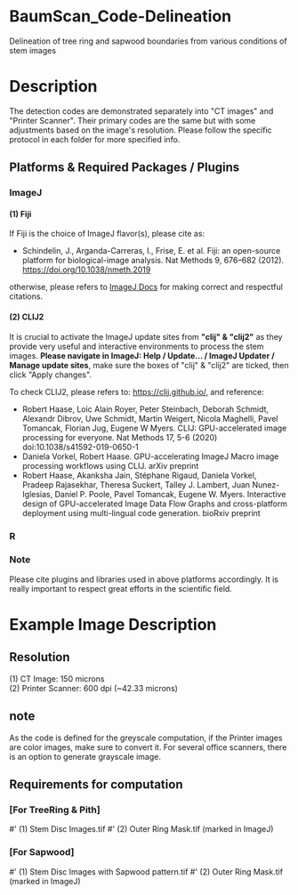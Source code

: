 # BaumScan_Code-Delineation
Delineation of tree ring and sapwood boundaries from various conditions of stem images

# Description
The detection codes are demonstrated separately into "CT images" and "Printer Scanner". Their primary codes are the same but with some adjustments based on the image's resolution. Please follow the specific protocol in each folder for more specified info.

## Platforms & Required Packages / Plugins
### ImageJ  
#### (1) Fiji
If Fiji is the choice of ImageJ flavor(s), please cite as:  
- Schindelin, J., Arganda-Carreras, I., Frise, E. et al. Fiji: an open-source platform for biological-image analysis. Nat Methods 9, 676–682 (2012). https://doi.org/10.1038/nmeth.2019

otherwise, please refers to [ImageJ Docs](https://imagej.net/contribute/citing) for making correct and respectful citations.

#### (2) CLIJ2
It is crucial to activate the ImageJ update sites from **"clij" & "clij2"** as they provide very useful and interactive environments to process the stem images.
**Please navigate in ImageJ: Help / Update... / ImageJ Updater / Manage update sites**, make sure the boxes of "clij" & "clij2" are ticked, then click "Apply changes".  

To check CLIJ2, please refers to: <https://clij.github.io/>, and reference:  
- Robert Haase, Loic Alain Royer, Peter Steinbach, Deborah Schmidt, Alexandr Dibrov, Uwe Schmidt, Martin Weigert, Nicola Maghelli, Pavel Tomancak, Florian Jug, Eugene W Myers. CLIJ: GPU-accelerated image processing for everyone. Nat Methods 17, 5-6 (2020) doi:10.1038/s41592-019-0650-1  
- Daniela Vorkel, Robert Haase. GPU-accelerating ImageJ Macro image processing workflows using CLIJ. arXiv preprint  
- Robert Haase, Akanksha Jain, Stéphane Rigaud, Daniela Vorkel, Pradeep Rajasekhar, Theresa Suckert, Talley J. Lambert, Juan Nunez-Iglesias, Daniel P. Poole, Pavel Tomancak, Eugene W. Myers. Interactive design of GPU-accelerated Image Data Flow Graphs and cross-platform deployment using multi-lingual code generation. bioRxiv preprint  

### R  
### Note
Please cite plugins and libraries used in above platforms accordingly. It is really important to respect great efforts in the scientific field.

# Example Image Description 
## Resolution
(1) CT Image: 150 microns  
(2) Printer Scanner: 600 dpi (~42.33 microns)  
## note
As the code is defined for the greyscale computation, if the Printer images are color images, make sure to convert it. For several office scanners, there is an option to generate grayscale image.

## Requirements for computation
### [For TreeRing & Pith]
#' (1) Stem Disc Images.tif
#' (2) Outer Ring Mask.tif (marked in ImageJ)
### [For Sapwood]
#' (1) Stem Disc Images with Sapwood pattern.tif
#' (2) Outer Ring Mask.tif (marked in ImageJ)

